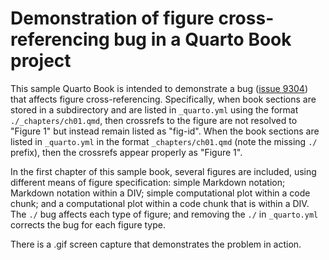 # Demonstration of figure cross-referencing bug in a Quarto Book project

This sample Quarto Book is intended to demonstrate a bug ([issue 9304](https://github.com/quarto-dev/quarto-cli/issues/9304)) that affects figure cross-referencing. Specifically, when book sections are stored in a subdirectory and are listed in `_quarto.yml` using the format `./_chapters/ch01.qmd`, then crossrefs to the figure are not resolved to "Figure 1" but instead remain listed as "fig-id". When the book sections are listed in `_quarto.yml` in the format `_chapters/ch01.qmd`  (note the missing `./` prefix), then the crossrefs appear properly as "Figure 1".

In the first chapter of this sample book, several figures are included, using different means of figure specification: simple Markdown notation; Markdown notation within a DIV; simple computational plot within a code chunk; and a computational plot within a code chunk that is within a DIV. The `./` bug affects each type of figure; and removing the `./` in `_quarto.yml` corrects the bug for each figure type.

There is a .gif screen capture that demonstrates the problem in action.

